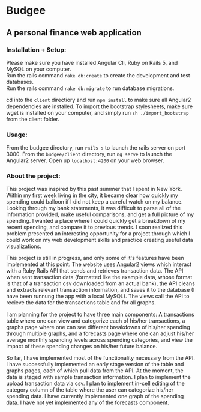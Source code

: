 # Budgee
## A personal finance web application

### Installation + Setup:

Please make sure you have installed Angular Cli, Ruby on Rails 5, and MySQL on your computer.    
Run the rails command `rake db:create` to create the development and test databases.    
Run the rails command `rake db:migrate` to run database migrations.    

cd into the `client` directiory and run `npm install` to make sure all Angular2 dependencies are installed.
To import the bootstrap stylesheets, make sure wget is installed on your computer, and simply run `sh ./import_bootstrap` from the client folder.   

### Usage:

From the budgee directory, run `rails s` to launch the rails server on port 3000. From the `budgee/client` directory, run
`ng serve` to launch the Angular2 server. Open up `localhost:4200` on your web browser. 

### About the project:

This project was inspired by this past summer that I spent in New York. Within my first week living in the city,
it became clear how quickly my spending could balloon if I did not keep a careful watch on my balance. 
Looking through my bank statements, it was difficult to parse all of the information provided, make useful comparisons, and get a full picture of my spending.
I wanted a place where I could quickly get a breakdown of my recent spending, and compare it to previous trends. I soon realized this
problem presented an interesting opportunity for a project through which I could work on my web development skills and practice
creating useful data visualizations.


This project is still in progress, and only some of it's features have been implemented at this point. The website uses Angular2 views
which interact with a Ruby Rails API that sends and retrieves transaction data. The API when sent transaction data (formatted like the 
example data, whose format is that of a transaction csv downloaded from an actual bank), the API cleans and extracts relevant
transaction information, and saves it to the database (I have been runnung the app with a local MySQL). The views call the API to recieve the data for the transactions table and for all graphs.


I am planning for the project to have three main components: A transactions table where one can view and categorize each of his/her transactions,
a graphs page where one can see different breakdowns of his/her spending through multiple graphs, and a forecasts page where one can adjust
his/her average monthly spending levels across spending categories, and view the impact of these spending changes on his/her future balance.


So far, I have implemented most of the functionality necessary from the API. I have successfully implemented an early stage version of the table
and graphs pages, each of which pull data from the API. At the moment, the data is staged with sample transaction information. I plan to implement
the upload transaction data via csv. I plan to implement in-cell editing of the category column of the table where the user can categorize his/her 
spending data. I have currently implemented one graph of the spending data. I have not yet implemented any of the forecasts component.


